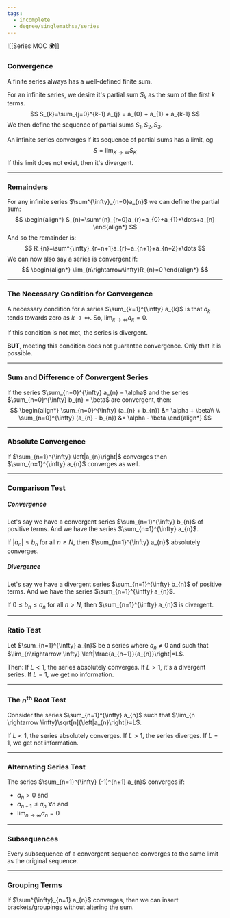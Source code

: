 ```yaml
---
tags:
  - incomplete
  - degree/singlemathsa/series
---
```

![[Series MOC 🌍]]
### Convergence

A finite series always has a well-defined finite sum.

For an infinite series, we desire it's partial sum $S_{k}$ as the sum of the first $k$ terms.
$$
S_{k}=\sum_{j=0}^{k-1} a_{j} = a_{0} + a_{1} + a_{k-1}
$$
We then define the sequence of partial sums $S_{1}, S_{2}, S_{3}$.

An infinite series converges if its sequence of partial sums has a limit, eg
$$
S = \lim_{K \rightarrow \infty} S_{K}
$$
If this limit does not exist, then it's divergent.

---
### Remainders

For any infinite series $\sum^{\infty}_{n=0}a_{n}$ we can define the partial sum:
$$
\begin{align*}
S_{n}=\sum^{n}_{r=0}a_{r}=a_{0}+a_{1}+\dots+a_{n}
\end{align*}
$$
And so the remainder is:
$$
R_{n}=\sum^{\infty}_{r=n+1}a_{r}=a_{n+1}+a_{n+2}+\dots
$$
We can now also say a series is convergent if:
$$
\begin{align*}
\lim_{n\rightarrow\infty}R_{n}=0
\end{align*}
$$

---
### The Necessary Condition for Convergence

A necessary condition for a series $\sum_{k=1}^{\infty} a_{k}$ is that $a_{k}$ tends towards zero as $k\rightarrow \infty$. So, $\lim_{k\rightarrow \infty} a_{k}=0$.

If this condition is not met, the series is divergent.

**BUT**, meeting this condition does not guarantee convergence. Only that it is possible.

---
### Sum and Difference of Convergent Series

If the series $\sum_{n=0}^{\infty} a_{n} = \alpha$ and the series $\sum_{n=0}^{\infty} b_{n} = \beta$ are convergent, then:
$$
\begin{align*}
\sum_{n=0}^{\infty} (a_{n} + b_{n}) &= \alpha + \beta\\
\\
\sum_{n=0}^{\infty} (a_{n} - b_{n}) &= \alpha - \beta
\end{align*}
$$

---
### Absolute Convergence

If $\sum_{n=1}^{\infty} \left|a_{n}\right|$ converges then $\sum_{n=1}^{\infty} a_{n}$ converges as well.

---
### Comparison Test

##### Convergence
Let's say we have a convergent series $\sum_{n=1}^{\infty} b_{n}$ of positive terms.
And we have the series $\sum_{n=1}^{\infty} a_{n}$.

If $\left|a_{n}\right| \le b_{n}$ for all $n\ge N$, then $\sum_{n=1}^{\infty} a_{n}$ absolutely converges.

##### Divergence
Let's say we have a divergent series $\sum_{n=1}^{\infty} b_{n}$ of positive terms.
And we have the series $\sum_{n=1}^{\infty} a_{n}$.

If $0 \le b_{n} \le a_{n}$ for all $n > N$, then $\sum_{n=1}^{\infty} a_{n}$ is divergent.

---
### Ratio Test

Let $\sum_{n=1}^{\infty} a_{n}$ be a series where $a_{n} \ne 0$ and such that $\lim_{n\rightarrow \infty} \left|\frac{a_{n+1}}{a_{n}}\right|=L$.

Then:
If $L<1$, the series absolutely converges.
If $L>1$, it's a divergent series.
If $L=1$, we get no information.

---
### The $n^{\text{th}}$ Root Test

Consider the series $\sum_{n=1}^{\infty} a_{n}$ such that $\lim_{n \rightarrow \infty}\sqrt[n]{\left|a_{n}\right|}=L$.

If $L < 1$, the series absolutely converges.
If $L>1$, the series diverges.
If $L=1$, we get not information.

---
### Alternating Series Test

The series $\sum_{n=1}^{\infty} (-1)^{n+1} a_{n}$ converges if:
- $a_{n}>0$ and
- $a_{n+1} \le a_{n}$ $\forall n$ and
- $\lim_{n \rightarrow \infty} a_{n} = 0$

---
### Subsequences 

Every subsequence of a convergent sequence converges to the same limit as the original sequence.

---
### Grouping Terms 

If $\sum^{\infty}_{n=1} a_{n}$ converges, then we can insert brackets/groupings without altering the sum.